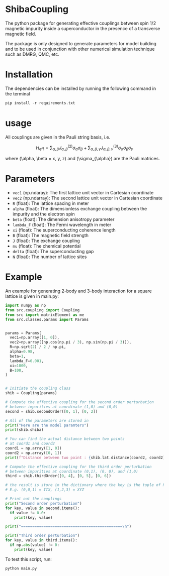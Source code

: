 # ShibaCoupling

The python package for generating effective couplings between spin 1/2 magnetic impurity inside a superconductor in the presence of a transverse magnetic field.

The package is only designed to generate parameters for model building and to be used in conjunction with other numerical simulation technique such as DMRG, QMC, etc.



# Installation 

The dependencies can be installed by running the following command in the terminal
```python
pip install -r requirements.txt
```
# usage

All couplings are given in the Pauli string basis, i.e.

```math
H_{\text{eff}} = \sum_{\alpha, \beta} J_{\alpha, \beta}^{(2)} \sigma_{\alpha} \sigma_{\beta}
+ \sum_{\alpha, \beta, \gamma} J_{\alpha, \beta, \gamma}^{(3)} \sigma_{\alpha} \sigma_{\beta} \sigma_{\gamma}
```

where \(\alpha, \beta = x, y, z\) and \(\sigma_{\alpha}\) are the Pauli matrices.


# Parameters

- `vec1` (np.ndaray): The first lattice unit vector in Cartesian coordinate
- `vec2` (np.ndarray): The second lattice unit vector in Cartesian coordinate
- `R` (float): The lattice spacing in meter
- `alpha` (float): The dimensionless exchange coupling between the impurity and the electron spin
- `beta` (float): The dimension anisotropy parameter 
- `lambda_F` (float): The Fermi wavelength in meter 
- `xi` (float): The superconducting coherence length
- `B` (float): The magnetic field strength
- `J` (float): The exchange coupling
- `mu` (float): The chemical potential
- `delta` (float): The superconducting gap
- `N` (float): The number of lattice sites

# Example


An example for generating 2-body and 3-body interaction for a square lattice is given in main.py: 

```python
import numpy as np
from src.coupling import Coupling
from src import matrixElement as me
from src.classes.params import Params


params = Params(
  vec1=np.array([1, 0]),
  vec2=np.array([np.cos(np.pi / 3), np.sin(np.pi / 3)]),
  R=np.sqrt(2) / 2 / np.pi,
  alpha=0.98,
  beta=1,
  lambda_F=0.001,
  xi=1000,
  B=100,
)


# Initiate the coupling class
shib = Coupling(params)

# Compute the effective coupling for the second order perturbation
# between impurities at coordinate (1,0) and (0,0)
second = shib.secondOrder([0, 1], [0, 2])

# All of the parameters are stored in
print("Here are the model paramters")
print(shib.shiba)

# You can find the actual distance between two points
# at coord1 and coord2
coord1 = np.array([1, 0])
coord2 = np.array([0, 1])
print(f"Distance between two point : {shib.lat.distance(coord2, coord2)}\n")

# Compute the effective coupling for the third order perturbation
# between impurities at coordinate (0,1), (0, 0), and (1,0)
third = shib.thirdOrder([0, 4], [0, 5], [0, 6])

# the result is store in the dictionary where the key is the tuple of Pauli string
# E.g. (0,0,1) = IIX, (1,2,3) = XYZ

# Print out the couplings 
print("Second order perturbation")
for key, value in second.items():
  if value != 0.0:
    print(key, value)

print("=============================================\n")

print("Third order perturbation")
for key, value in third.items():
  if np.abs(value) != 0:
    print(key, value)
```

To test this script, run:

```python
python main.py
```


